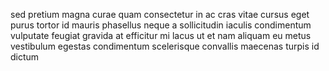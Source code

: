 sed pretium magna curae quam consectetur in ac cras vitae cursus eget purus
tortor id mauris phasellus neque a sollicitudin iaculis condimentum vulputate
feugiat gravida at efficitur mi lacus ut et nam aliquam eu metus vestibulum
egestas condimentum scelerisque convallis maecenas turpis id dictum